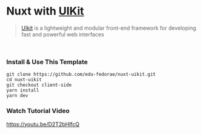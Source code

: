 # Nuxt with  [UIKit](https://github.com/uikit/uikit)

> [UIkit](https://github.com/uikit/uikit) is a lightweight and modular front-end framework for developing fast and powerful web interfaces

<br />

### Install & Use This Template
```
git clone https://github.com/edu-fedorae/nuxt-uikit.git
cd nuxt-uikit
git checkout client-side
yarn install
yarn dev
```

### Watch Tutorial Video
https://youtu.be/D2T2bHlfcQ
